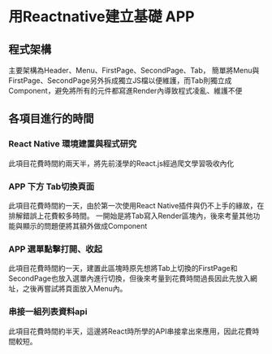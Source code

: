 # 用Reactnative建立基礎 APP
## 程式架構
主要架構為Header、Menu、FirstPage、SecondPage、Tab，
簡單將Menu與FirstPage、SecondPage另外拆成獨立JS檔以便維護，而Tab則獨立成Component，避免將所有的元件都寫進Render內導致程式凌亂、維護不便
## 各項目進行的時間
### React Native 環境建置與程式研究
此項目花費時間約兩天半，將先前淺學的React.js經過爬文學習吸收內化
### APP 下方 Tab切換頁面
此項目花費時間約一天，由於第一次使用React Native插件與仍不上手的緣故，在排解錯誤上花費較多時間。
一開始是將Tab寫入Render區塊內，後來考量其他功能與顯示的問題便將其額外做成Component
### APP 選單點擊打開、收起
此項目花費時間約一天，建置此區塊時原先想將Tab上切換的FirstPage和SecondPage也放入選單內進行切換，但後來考量到花費時間過長因此先放入網址，之後再嘗試將頁面放入Menu內。
### 串接一組列表資料api
此項目花費時間約半天，這邊將React時所學的API串接拿出來應用，因此花費時間較短。
